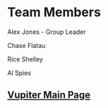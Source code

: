 # Team Members

Alex Jones - Group Leader 

Chase Flatau 

Rice Shelley 

Al Spies 


## [Vupiter Main Page](https://ams0187.github.io/Vupiter/) 
